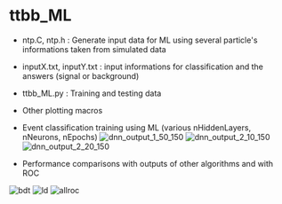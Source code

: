 # ttbb_ML
- ntp.C, ntp.h : Generate input data for ML using several particle's informations taken from simulated data
- inputX.txt, inputY.txt : input informations for classification and the answers (signal or background)
- ttbb_ML.py : Training and testing data
- Other plotting macros

- Event classification training using ML (various nHiddenLayers, nNeurons, nEpochs)
![dnn_output_1_50_150](https://user-images.githubusercontent.com/5095458/51522857-af21b080-1e6d-11e9-929f-26c750200ad4.png)
![dnn_output_2_10_150](https://user-images.githubusercontent.com/5095458/51522858-af21b080-1e6d-11e9-9d7c-edea90f1a227.png)
![dnn_output_2_20_150](https://user-images.githubusercontent.com/5095458/51522859-afba4700-1e6d-11e9-9c3f-c148ee8030d5.png)
- Performance comparisons with outputs of other algorithms and with ROC  

![bdt](https://user-images.githubusercontent.com/5095458/51522856-af21b080-1e6d-11e9-9714-46659b1e3c8b.png)
![ld](https://user-images.githubusercontent.com/5095458/51522860-afba4700-1e6d-11e9-817c-89077f4ca23c.png)
![allroc](https://user-images.githubusercontent.com/5095458/51522855-ae891a00-1e6d-11e9-9d27-536086d124ae.png)
